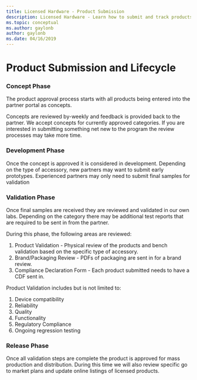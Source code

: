```yaml
---
title: Licensed Hardware - Product Submission
description: Licensed Hardware - Learn how to submit and track products actively going through the program.
ms.topic: conceptual
ms.author: gaylonb
author: gaylonb
ms.date: 04/16/2019
---
```


# Product Submission and Lifecycle

### Concept Phase
The product approval process starts with all products being entered into the partner portal as concepts.   

Concepts are reviewed by-weekly and feedback is provided back to the partner. We accept concepts for currently approved categories. If you are interested in submitting something net new to the program the review processes may take more time.

### Development Phase
Once the concept is approved it is considered in development. Depending on the type of accessory, new partners may want to submit early prototypes.  Experienced partners may only need to submit final samples for validation

### Validation Phase
Once final samples are received they are reviewed and validated in our own labs.  Depending on the category there may be additional test reports that are required to be sent in from the partner.

During this phase, the following areas are reviewed:

1. Product Validation - Physical review of the products and bench validation based on the specific type of accessory.
1. Brand/Packaging Review - PDFs of packaging are sent in for a brand review.
1. Compliance Declaration Form - Each product submitted needs to have a CDF sent in.

Product Validation includes but is not limited to:

1. Device compatibility
1. Reliability
1. Quality
1. Functionality
1. Regulatory Compliance
1. Ongoing regression testing

### Release Phase
Once all validation steps are complete the product is approved for mass production and distribution. During this time we will also review specific go to market plans and update online listings of licensed products.